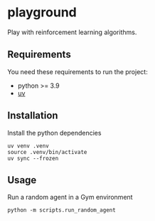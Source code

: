 # playground
Play with reinforcement learning algorithms.

## Requirements

You need these requirements to run the project:
* python >= 3.9
* [uv](https://docs.astral.sh/uv/getting-started/installation/)


## Installation

Install the python dependencies
```shell
uv venv .venv
source .venv/bin/activate
uv sync --frozen
```


## Usage
Run a random agent in a Gym environment
```shell
python -m scripts.run_random_agent
```